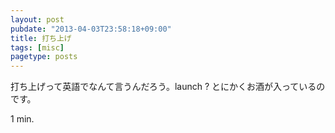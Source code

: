 ```yaml
---
layout: post
pubdate: "2013-04-03T23:58:18+09:00"
title: 打ち上げ
tags: [misc]
pagetype: posts
---
```

打ち上げって英語でなんて言うんだろう。launch ? とにかくお酒が入っているのです。

1 min.

